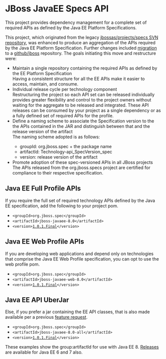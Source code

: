 <h1>JBoss JavaEE Specs API</h1>
This project provides dependency management for a complete set of required APIs as defined by the Java EE Platform Specifications.

This project, which originated from the legacy <a href="http://svn.jboss.org/repos/jbossas/projects/specs/">jbossas/projects/specs SVN repository</a>, was enhanced to produce an aggregation of the APIs required by the Java EE Platform Specification.  Further changes included <a href="http://community.jboss.org/wiki/JBossJavaEESpecsGitMigration">migration</a> to a <a href="https://github.com/jboss/">github/jboss</a> repository.  The goals initiating this move and restructure were:

<ul>
<li>Maintain a single repository containing the required APIs as defined by the EE Platform Specification</li>
<indent>Having a consistent structure for all the EE APIs make it easier to access, maintain, and consume.</indent>

<li>Individual release cycle per technology component</li>
<indent>Restructuring the project so each API set can be released individually provides greater flexibility and control to the project owners without waiting for the aggregate to be released and integrated.  These API releases can be consumed by your project as a single dependency or as a fully defined set of required APIs for the profile.

<li>Define a naming scheme to associate the Specification version to the the APIs contained in the JAR and distinguish between that and the release version of the artifact</li>
<indent>
The naming scheme adopted is as follows:
<ul>
<li>groupId:    org.jboss.spec + the package name
<li>artifactId: Technology-api_SpecVersion_spec
<li>version:    release version of the artifact
</ul>
</indent>
<li>Promote adoption of these spec-versioned APIs in all JBoss projects</li>
<indent>The APIs released from the org.jboss.specs project are certified for compliance to their respective specification.</indent>
</ul>

<h2>Java EE Full Profile APIs</h2>
If you require the full set of required technology APIs defined by the Java EE specification, add the following to your project pom.
<ul>
<li><code>&lt;groupId&gt;org.jboss.spec&lt;/groupId&gt;</code>
<li><code>&lt;artifactId&gt;jboss-javaee-8.0&lt;/artifactId&gt;</code>
<li><code>&lt;version&gt;<a href="https://repository.jboss.org/nexus/content/groups/public/org/jboss/spec/jboss-javaee-8.0/1.0.1.Final">1.0.1.Final</a>&lt;/version&gt;</code>
</ul>

<h2>Java EE Web Profile APIs</h2>
If you are developing web applications and depend only on technologies that comprise the Java EE Web Profile specification, you can opt to use the web profile pom.
<ul>
<li><code>&lt;groupId&gt;org.jboss.spec&lt;/groupId&gt;</code>
<li><code>&lt;artifactId&gt;jboss-javaee-web-8.0&lt;/artifactId&gt;</code>
<li><code>&lt;version&gt;<a href="https://repository.jboss.org/nexus/content/groups/public/org/jboss/spec/jboss-javaee-web-8.0/1.0.1.Final">1.0.1.Final</a>&lt;/version&gt;</code>
</ul>

<h2>Java EE API UberJar</h2>
Else, if you prefer a jar containing the EE API classes, that is also made available per a previous <a href="https://issues.jboss.org/browse/JBEE-73">feature request</a>.
<ul>
<li><code>&lt;groupId&gt;org.jboss.spec&lt;/groupId&gt;</code>
<li><code>&lt;artifactId&gt;jboss-javaee-8.0-all&lt;/artifactId&gt;</code>
<li><code>&lt;version&gt;<a href="https://repository.jboss.org/nexus/content/groups/public/org/jboss/spec/jboss-javaee-all-8.0/1.0.1.Final">1.0.1.Final</a>&lt;/version&gt;</code>
</ul>


These examples show the group:artifactId for use with Java EE 8.    <a href="https://repository.jboss.org/nexus/content/groups/public/org/jboss/spec/">Releases</a> are available for Java EE 6 and 7 also.
